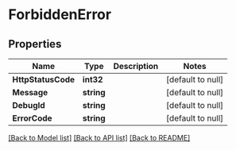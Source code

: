 # ForbiddenError

## Properties
Name | Type | Description | Notes
------------ | ------------- | ------------- | -------------
**HttpStatusCode** | **int32** |  | [default to null]
**Message** | **string** |  | [default to null]
**DebugId** | **string** |  | [default to null]
**ErrorCode** | **string** |  | [default to null]

[[Back to Model list]](../README.md#documentation-for-models) [[Back to API list]](../README.md#documentation-for-api-endpoints) [[Back to README]](../README.md)

